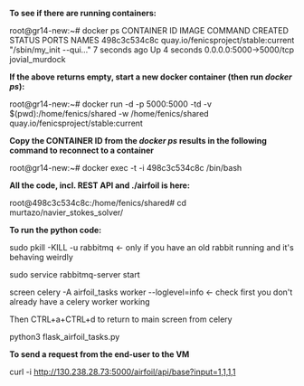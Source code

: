 **To see if there are running containers:**

root@gr14-new:~# docker ps
CONTAINER ID        IMAGE                                                 COMMAND                  CREATED               STATUS                 PORTS                             NAMES
498c3c534c8c        quay.io/fenicsproject/stable:current   "/sbin/my_init --qui…"   7 seconds ago       Up 4 seconds        0.0.0.0:5000->5000/tcp   jovial_murdock

**If the above returns empty, start a new docker container (then run _docker ps_):**

root@gr14-new:~# docker run -d -p 5000:5000 -td -v $(pwd):/home/fenics/shared -w /home/fenics/shared quay.io/fenicsproject/stable:current


**Copy the CONTAINER ID from the _docker ps_ results in the following command to reconnect to a container**

root@gr14-new:~# docker exec -t -i 498c3c534c8c /bin/bash


**All the code, incl. REST API and ./airfoil is here:**

root@498c3c534c8c:/home/fenics/shared# cd murtazo/navier_stokes_solver/


**To run the python code:**

sudo pkill -KILL -u rabbitmq  <- only if  you have an old rabbit running and it's behaving weirdly

sudo service rabbitmq-server start 

screen celery -A airfoil_tasks worker --loglevel=info  <- check first you don't already have a celery worker  working 

Then CTRL+a+CTRL+d   to return to main screen from celery

python3 flask_airfoil_tasks.py


**To send a request from the end-user to the VM**

curl -i http://130.238.28.73:5000/airfoil/api/base?input=1,1,1,1

